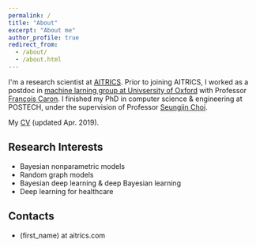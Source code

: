 ```yaml
---
permalink: /
title: "About"
excerpt: "About me"
author_profile: true
redirect_from:
  - /about/
  - /about.html
---
```


I'm a research scientist at [AITRICS](https://www.aitrics.com). Prior to joining AITRICS, I worked
as a postdoc in [machine larning group at Univsersity of Oxford](http://csml.stats.ox.ac.uk) with
Professor [François Caron](http://www.stats.ox.ac.uk/~caron/). I finished my PhD in computer science
& engineering at POSTECH, under the supervision of Professor [Seungjin
Choi](http://mlg.postech.ac.kr/~seungjin/).

My [CV](files/cv.pdf) (updated Apr. 2019).

## Research Interests
- Bayesian nonparametric models
- Random graph models
- Bayesian deep learning & deep Bayesian learning
- Deep learning for healthcare

## Contacts
- (first_name) at aitrics.com
